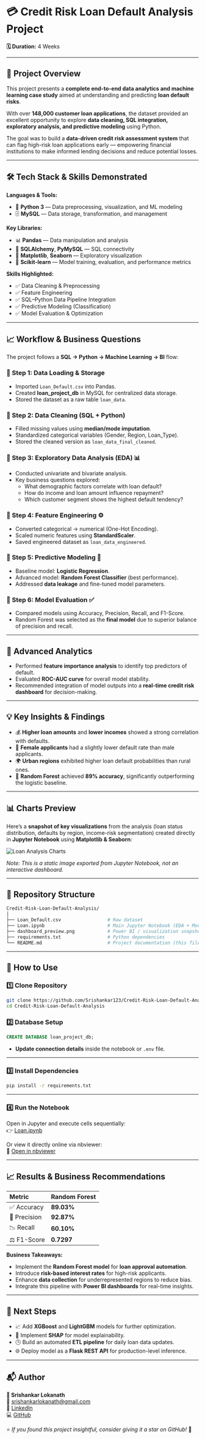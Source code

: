 # 💳 Credit Risk Loan Default Analysis Project  
**🗓️ Duration:** 4 Weeks  

---

## 📖 Project Overview  

This project presents a **complete end-to-end data analytics and machine learning case study** aimed at understanding and predicting **loan default risks**.  

With over **148,000 customer loan applications**, the dataset provided an excellent opportunity to explore **data cleaning, SQL integration, exploratory analysis, and predictive modeling** using Python.  

The goal was to build a **data-driven credit risk assessment system** that can flag high-risk loan applications early — empowering financial institutions to make informed lending decisions and reduce potential losses.  

---

## 🛠️ Tech Stack & Skills Demonstrated  

**Languages & Tools:**  
- 🐍 **Python 3** — Data preprocessing, visualization, and ML modeling  
- 🗄️ **MySQL** — Data storage, transformation, and management  

**Key Libraries:**  
- 📊 **Pandas** — Data manipulation and analysis  
- 🔗 **SQLAlchemy**, **PyMySQL** — SQL connectivity  
- 🎨 **Matplotlib**, **Seaborn** — Exploratory visualization  
- 🤖 **Scikit-learn** — Model training, evaluation, and performance metrics  

**Skills Highlighted:**  
- ✅ Data Cleaning & Preprocessing  
- ✅ Feature Engineering  
- ✅ SQL–Python Data Pipeline Integration  
- ✅ Predictive Modeling (Classification)  
- ✅ Model Evaluation & Optimization  

---

## 📈 Workflow & Business Questions  

The project follows a **SQL → Python → Machine Learning → BI** flow:  

### 🔹 Step 1: Data Loading & Storage  
- Imported `Loan_Default.csv` into Pandas.  
- Created **loan_project_db** in MySQL for centralized data storage.  
- Stored the dataset as a raw table `loan_data`.  

### 🔹 Step 2: Data Cleaning (SQL + Python)  
- Filled missing values using **median/mode imputation**.  
- Standardized categorical variables (Gender, Region, Loan_Type).  
- Stored the cleaned version as `loan_data_final_cleaned`.  

### 🔹 Step 3: Exploratory Data Analysis (EDA) 📊  
- Conducted univariate and bivariate analysis.  
- Key business questions explored:  
  - What demographic factors correlate with loan default?  
  - How do income and loan amount influence repayment?  
  - Which customer segment shows the highest default tendency?  

### 🔹 Step 4: Feature Engineering ⚙️  
- Converted categorical → numerical (One-Hot Encoding).  
- Scaled numeric features using **StandardScaler**.  
- Saved engineered dataset as `loan_data_engineered`.  

### 🔹 Step 5: Predictive Modeling 🤖  
- Baseline model: **Logistic Regression**.  
- Advanced model: **Random Forest Classifier** (best performance).  
- Addressed **data leakage** and fine-tuned model parameters.  

### 🔹 Step 6: Model Evaluation ✅  
- Compared models using Accuracy, Precision, Recall, and F1-Score.  
- Random Forest was selected as the **final model** due to superior balance of precision and recall.  

---

## 🔬 Advanced Analytics  

- Performed **feature importance analysis** to identify top predictors of default.  
- Evaluated **ROC-AUC curve** for overall model stability.  
- Recommended integration of model outputs into a **real-time credit risk dashboard** for decision-making.  

---

## 💡 Key Insights & Findings  

- 💰 **Higher loan amounts** and **lower incomes** showed a strong correlation with defaults.  
- 👩 **Female applicants** had a slightly lower default rate than male applicants.  
- 🌍 **Urban regions** exhibited higher loan default probabilities than rural ones.  
- 🌲 **Random Forest** achieved **89% accuracy**, significantly outperforming the logistic baseline.  

---

## 📊 Charts Preview  

Here’s a **snapshot of key visualizations** from the analysis (loan status distribution, defaults by region, income-risk segmentation) created directly in **Jupyter Notebook** using **Matplotlib & Seaborn**:  

![Loan Analysis Charts](https://github.com/user-attachments/assets/812f9c21-2f21-4211-b5e0-7195b4413e8d)  

*Note: This is a static image exported from Jupyter Notebook, not an interactive dashboard.*

---

## 📂 Repository Structure  

```bash
Credit-Risk-Loan-Default-Analysis/
│
├── Loan_Default.csv                 # Raw dataset
├── Loan.ipynb                       # Main Jupyter Notebook (EDA + Modeling)
├── dashboard_preview.png            # Power BI / visualization snapshot
├── requirements.txt                 # Python dependencies
└── README.md                        # Project documentation (this file)
```

---

## 🚀 How to Use  

### 1️⃣ Clone Repository  
```bash
git clone https://github.com/Srishankar123/Credit-Risk-Loan-Default-Analysis.git
cd Credit-Risk-Loan-Default-Analysis
```

### 2️⃣ Database Setup  
```sql
CREATE DATABASE loan_project_db;
```
- **Update connection details** inside the notebook or `.env` file.  

---

### 3️⃣ Install Dependencies  
```bash
pip install -r requirements.txt
```

---

### 4️⃣ Run the Notebook  
Open in Jupyter and execute cells sequentially:  
👉 [Loan.ipynb](Loan.ipynb)  

Or view it directly online via nbviewer:  
🔗 [Open in nbviewer](https://nbviewer.org/github/Srishankar123/Credit-Risk-Loan-Default-Analysis/blob/main/Loan.ipynb)

---

## 📈 Results & Business Recommendations  

| Metric | Random Forest |
|:-------|:--------------|
| ✅ Accuracy | **89.03%** |
| 🎯 Precision | **92.87%** |
| 📉 Recall | **60.10%** |
| ⚖️ F1-Score | **0.7297** |

**Business Takeaways:**  
- Implement the **Random Forest model** for **loan approval automation**.  
- Introduce **risk-based interest rates** for high-risk applicants.  
- Enhance **data collection** for underrepresented regions to reduce bias.  
- Integrate this pipeline with **Power BI dashboards** for real-time insights.  

---

## 🔮 Next Steps  

- 📈 Add **XGBoost** and **LightGBM** models for further optimization.  
- 🧠 Implement **SHAP** for model explainability.  
- 🕒 Build an automated **ETL pipeline** for daily loan data updates.  
- 🌐 Deploy model as a **Flask REST API** for production-level inference.  

---

## 📬 Author  

**👤 Srishankar Lokanath**  
📧 [srishankarlokanath@gmail.com](mailto:srishankarloknath@gmail.com)  
🔗 [LinkedIn](https://www.linkedin.com/in/srishankar-lokanath-99a5b4252/)  
💻 [GitHub](https://github.com/Srishankar123)  

⭐ *If you found this project insightful, consider giving it a star on GitHub!* 🌟  


